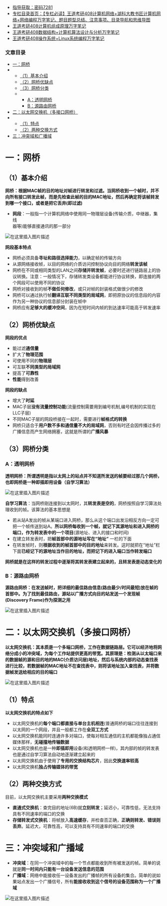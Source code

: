  

- [指导获取：密码7281](https://url18.ctfile.com/f/22722418-803125355-edf378)
- [专栏目录首页：【专栏必读】王道考研408计算机网络+湖科大教书匠计算机网络+网络编程万字笔记、题目题型总结、注意事项、目录导航和思维导图](https://zhangxing-tech.blog.csdn.net/article/details/125668174)
- [王道考研408计算机组成原理万字笔记](https://zhangxing-tech.blog.csdn.net/article/details/120664162?spm=1001.2014.3001.5502)
- [王道考研408数据结构+计算机算法设计与分析万字笔记](https://blog.csdn.net/qq_39183034/article/details/121501138?spm=1001.2014.3001.5501)
- [王道考研408操作系统+Linux系统编程万字笔记](https://zhangxing-tech.blog.csdn.net/article/details/121004242?spm=1001.2014.3001.5502)

### 文章目录

- [一：网桥](#_11)
- - [（1）基本介绍](#1_13)
  - [（2）网桥优缺点](#2_34)
  - [（3）网桥分类](#3_53)
  - - [A：透明网桥](#A_55)
    - [B：源路由网桥](#B_73)
- [二：以太网交换机（多接口网桥）](#_83)
- - [（1）特点](#1_90)
  - [（2）两种交换方式](#2_99)
- [三：冲突域和广播域](#_108)

# 一：网桥

## （1）基本介绍

**网桥：根据MAC帧的目的地址对帧进行转发和过滤。当网桥收到一个帧时，并不向所有接口转发此帧，而是先检查此帧的目的MAC地址，然后再确定将该帧转发到哪一个接口，或者是把它丢弃\(即过滤\)**

- **网段**：一般指一个计算机网络中使用同一物理层设备\(传输介质，中继器，集线  
  器等\)能够直接通讯的那一部分

![在这里插入图片描述](https://ziquyun.com/main/csdn/img?url=https%3A%2F%2Fimg-blog.csdnimg.cn%2Fba9b4c2b050e4a85a7979c605858f373.png&rfUrl=https%3A%2F%2Fzhangxing-tech.blog.csdn.net%2Farticle%2Fdetails%2F125225344)

**网段基本特点**

- 网桥必须具备**寻址和路径选择能力**，以确定帧的传输方向
- 从源网络接收帧，以目的网络的介质访问控制协议向目的网络**转发该帧**
- 网桥在不同或相同类型的LAN之间**存储并转发帧**，必要时还进行链路层上的协议转换。注意：一般情况下，存储转发类设备都能进行协议转换，即连接的两个网段可以使用不同的协议
- 网桥对接收到的帧**不做任何修改**，或只对帧的封装格式做很少的修改
- 网桥可以通过执行帧**翻译互联不同类型的局域网**，即把原协议的信息段的内容作为另一种协议的信息部分封装在帧中
- 网桥应有**足够大的缓冲空间**，因为在短时间内帧的到达速率可能高于转发速率

## （2）网桥优缺点

**网段的优点**

- 能过滤**通信量**
- 扩大了**物理范围**
- 可使用不同的**物理层**
- 可互联**不同类型的局域网**
- 提高了**可靠性**
- **性能**得到改善

**网段的缺点**

- 增大了**时延**
- MAC子层**没有流量控制功能**\(流量控制需要用到编号机制,编号机制的实现在LLC子层\)
- 不同MAC子层的网段桥接在一起时，需要进行**帧格式的转换**
- 网桥只适合于**用户数不多和通信量不大的局域网**，否则有时还会因传播过多的广播信息而产生网络拥塞，这就是所谓的**广播风暴**

## （3）网桥分类

### A：透明网桥

**透明网桥：所谓透明是指以太网上的站点并不知道所发送的帧要经过那几个网桥，也即网桥是一种即插即用设备（自学习算法）**

![在这里插入图片描述](https://ziquyun.com/main/csdn/img?url=https%3A%2F%2Fimg-blog.csdnimg.cn%2F3a3f1c110a7f41e6934e99561e404a88.png&rfUrl=https%3A%2F%2Fzhangxing-tech.blog.csdn.net%2Farticle%2Fdetails%2F125225344)

**自学习算法**：当网桥刚连接到以太网时，其**转发表是空的**，网桥按照自学习算法处理收到的帧。该算法的基本思想是

- 若从站A发出的帧从某端口进入网桥，那么从这个端口出发沿相反方向一定可把一个帧传送到站A。**所以网桥每收到一个帧，就记下其源地址和进入网桥的端口，作为转发表中的一个项目**\(源地址、进入的接口和时间\)
- 在建立转发表时，把**帧首部中的源地址写在“地址”** 一栏的下面
- 在转发帧时，则**根据收到的帧首部中的目的地址**来转发。这时就把在“地址”栏下面**已经记下的源地址当作目的地址，而把记下的进入端口当作转发端口**

**网桥就是在这样的转发过程中逐渐将其转发表建立起来的，且转发表是动态变化的**

### B：源路由网桥

**源路由网桥：在发送帧时，把详细的最佳路由信息\(路由最少/时间最短\)放在帧的首部中。为了找到最佳路由，源站以广播方式向目的站发送一个发现帧\(Discovery Frame\)作为探测之用**

![在这里插入图片描述](https://ziquyun.com/main/csdn/img?url=https%3A%2F%2Fimg-blog.csdnimg.cn%2F7923093e42e044faaa3a4ae7bdb8859b.png&rfUrl=https%3A%2F%2Fzhangxing-tech.blog.csdn.net%2Farticle%2Fdetails%2F125225344)

# 二：以太网交换机（多接口网桥）

**以太网交换机：其本质是一个多端口网桥，工作在数据链路层。它可以经济地将网络分成小的冲突域，为每个工作站提供更高的带宽。其原理是：检测从以太端口来的数据帧的源和目的地的MAC\(介质访问层\)地址，然后与系统内部的动态查找表进行比较，若数据帧的MAC地址不在查找表中，则将该地址加入查找表，并将数据帧发送给相应的目的端口**

![在这里插入图片描述](https://ziquyun.com/main/csdn/img?url=https%3A%2F%2Fimg-blog.csdnimg.cn%2Fbe9d8c16a6594d94bfad93b6549f991f.png&rfUrl=https%3A%2F%2Fzhangxing-tech.blog.csdn.net%2Farticle%2Fdetails%2F125225344)

## （1）特点

**以太网交换机的特点如下**

- 以太网交换机的**每个端口都直接与单台主机相连**\(普通网桥的端口往往连接到以太网的一个网段，并且一般都工作在**全双工方式**
- 以太网交换机能同时连通许多对端口，使每对相互通信的主机都能像独占通信媒体那样，**无碰撞地传输数据**
- 以太网交换机也是一种**即插即用**设备\(和透明网桥一样\)，其内部的帧的转发表也是通过自学习算法自动地逐渐建立起来的
- 以太网交换机由于使用了**专用的交换结构芯片**，因此**交换速率较高**
- 以太网交换机**独占传输媒体的带宽**

## （2）两种交换方式

目前，以太网交换机主要采用**两种交换模式**

- **直通式交换机**：查完目的地址\(6B\)就**立刻转发**；延迟小，可靠性低，无法支持具有不同速率的端口的交换
- **存储转发式交换机**：将帧放入**高速缓存**，并检查否正确，**正确则转发、错误则丢弃**。延迟大，可靠性高，可以支持具有不同速率的端口的交换

# 三：冲突域和广播域

- **冲突域**：在同一个冲突域中的每一个节点都能收到所有被发送的帧。简单的说就是**同一时间内只能有一台设备发送信息的范围**
- **广播域**：网络中能接收任一设备发出的广播帧的所有设备的集合。简单的说如果站点发出一个广播信号，所有**能接收收到这个信号的设备范围称为一个广播域**

![在这里插入图片描述](https://ziquyun.com/main/csdn/img?url=https%3A%2F%2Fimg-blog.csdnimg.cn%2F1d25782607cd4a0fb04d1c9638a920e0.png&rfUrl=https%3A%2F%2Fzhangxing-tech.blog.csdn.net%2Farticle%2Fdetails%2F125225344)